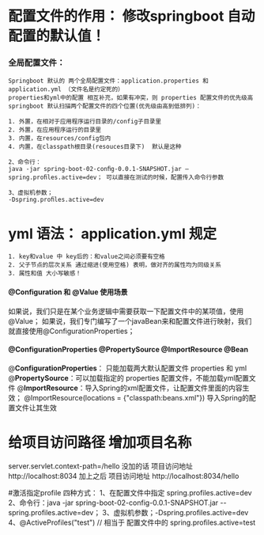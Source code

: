 # 配置文件的作用： 修改springboot 自动配置的默认值！

### 全局配置文件：
    Springboot 默认的 两个全局配置文件：application.properties 和 application.yml （文件名是约定死的）
    properties和yml中的配置 相互补充，如果有冲突，则 properties 配置文件的优先级高
    springboot 默认扫描两个配置文件的四个位置(优先级由高到低排列)：

    1. 外置，在相对于应用程序运行目录的/config子目录里
    2. 外置，在应用程序运行的目录里
    3. 内置，在resources/config包内
    4. 内置，在classpath根目录(resouces目录下)  默认是这种

    2、命令行：
    java -jar spring-boot-02-conﬁg-0.0.1-SNAPSHOT.jar –spring.proﬁles.active=dev； 可以直接在测试的时候，配置传入命令行参数
    
    3、虚拟机参数；
    -Dspring.proﬁles.active=dev

# yml 语法： application.yml 规定 
    1. key和value 中 key后的：和value之间必须要有空格
    2. 父子节点的层次关系 通过缩进(使用空格) 表明，做对齐的属性均为同级关系
    3. 属性和值 大小写敏感！


#### @Configuration 和 @Value 使用场景
如果说，我们只是在某个业务逻辑中需要获取一下配置文件中的某项值，使用@Value；
如果说，我们专门编写了一个javaBean来和配置文件进行映射，我们就直接使用@ConfigurationProperties；


#### @ConfigurationProperties @PropertySource   @ImportResource   @Bean
@**ConfigurationProperties**： 只能加载两大默认配置文件 properties  和 yml 
@**PropertySource**：可以加载指定的 properties 配置文件，不能加载yml配置文件
@**ImportResource**：导入Spring的xml配置文件，让配置文件里面的内容生效；
@ImportResource(locations = {"classpath:beans.xml"}) 导入Spring的配置文件让其生效



# 给项目访问路径 增加项目名称 
server.servlet.context-path=/hello
没加的话 项目访问地址  http://localhost:8034
加上之后 项目访问地址 http://localhost:8034/hello



#激活指定profile 四种方式：
	1、在配置文件中指定  spring.profiles.active=dev
	2、命令行：java -jar spring-boot-02-config-0.0.1-SNAPSHOT.jar --spring.profiles.active=dev；
	3、虚拟机参数；-Dspring.profiles.active=dev
	4、@ActiveProfiles("test") // 相当于 配置文件中的 spring.profiles.active=test
		




